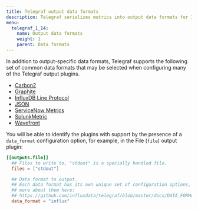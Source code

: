 ```yaml
---
title: Telegraf output data formats
description: Telegraf serializes metrics into output data formats for InfluxDB Line Protocol, JSON, Graphite, and Splunk metrics.
menu:
  telegraf_1_14:
    name: Output data formats
    weight: 1
    parent: Data formats
---
```


In addition to output-specific data formats, Telegraf supports the following set
of common data formats that may be selected when configuring many of the Telegraf
output plugins.

* [Carbon2](/telegraf/v1.14/data_formats/output/carbon2)
* [Graphite](/telegraf/v1.14/data_formats/output/graphite)
* [InfluxDB Line Protocol](/telegraf/v1.14/data_formats/output/influx)
* [JSON](/telegraf/v1.14/data_formats/output/json)
* [ServiceNow Metrics](/telegraf/v1.14/data_formats/output/nowmetric)
* [SplunkMetric](/telegraf/v1.14/data_formats/output/splunkmetric)
* [Wavefront](/telegraf/v1.14/data_formats/output/wavefront)

You will be able to identify the plugins with support by the presence of a
`data_format` configuration option, for example, in the File (`file`) output plugin:

```toml
[[outputs.file]]
  ## Files to write to, "stdout" is a specially handled file.
  files = ["stdout"]

  ## Data format to output.
  ## Each data format has its own unique set of configuration options, read
  ## more about them here:
  ## https://github.com/influxdata/telegraf/blob/master/docs/DATA_FORMATS_OUTPUT.md
  data_format = "influx"
```
